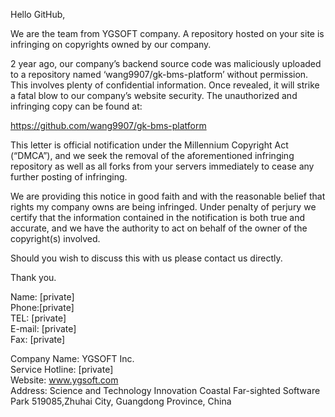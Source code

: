 Hello GitHub,

We are the team from YGSOFT company. A repository hosted on your site is infringing on copyrights owned by our company.

2 year ago, our company’s backend source code was maliciously uploaded to a repository named ‘wang9907/gk-bms-platform’ without permission. This involves plenty of confidential information. Once revealed, it will strike a fatal blow to our company’s website security. The unauthorized and infringing copy can be found at:

https://github.com/wang9907/gk-bms-platform

This letter is official notification under the Millennium Copyright Act (“DMCA”), and we seek the removal of the aforementioned infringing repository as well as all forks from your servers immediately to cease any further posting of infringing.

We are providing this notice in good faith and with the reasonable belief that rights my company owns are being infringed. Under penalty of perjury we certify that the information contained in the notification is both true and accurate, and we have the authority to act on behalf of the owner of the copyright(s) involved.

Should you wish to discuss this with us please contact us directly.

Thank you.

Name: [private]  
Phone:[private]  
TEL: [private]  
E-mail: [private]   
Fax: [private]  

Company Name: YGSOFT Inc.   
Service Hotline: [private]  
Website: www.ygsoft.com   
Address: Science and Technology Innovation Coastal Far-sighted Software Park 519085,Zhuhai City, Guangdong Province, China
